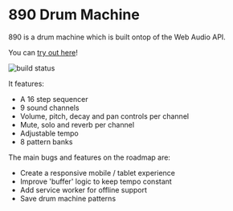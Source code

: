 # 890 Drum Machine

890 is a drum machine which is built ontop of the Web Audio API.

You can [try out here](http://mattbridgeman.github.io/drum-machine/)!

![build status](https://img.shields.io/travis/MattBridgeman/drum-machine.svg)

It features:

- A 16 step sequencer
- 9 sound channels
- Volume, pitch, decay and pan controls per channel
- Mute, solo and reverb per channel
- Adjustable tempo
- 8 pattern banks

The main bugs and features on the roadmap are:

- Create a responsive mobile / tablet experience
- Improve 'buffer' logic to keep tempo constant
- Add service worker for offline support
- Save drum machine patterns
